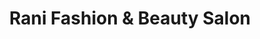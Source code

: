 ---
title: "Rani Fashion & Beauty Salon"
url: /bensalem/rani-fashion-and-beauty-salon/
shop: beauty
---